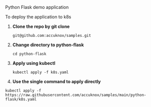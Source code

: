 Python Flask demo application 

To deploy the application to k8s 

1. **Clone the repo by git clone**
    ```
    git@github.com:accuknox/samples.git
    ```
2. **Change directory to python-flask**
    ```
    cd python-flask
    ```
3. **Apply using kubectl**
   ```
   kubectl apply -f k8s.yaml
   ```

4. **Use the single command to apply directly**
```
kubectl apply -f https://raw.githubusercontent.com/accuknox/samples/main/python-flask/k8s.yaml
```
